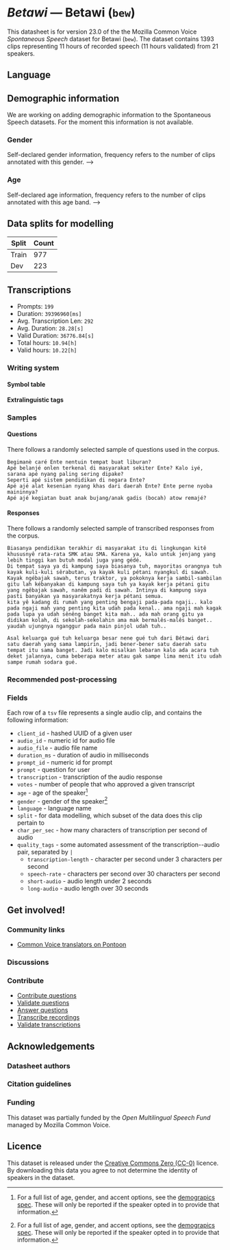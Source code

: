 # *Betawi* &mdash; Betawi (`bew`)
This datasheet is for version 23.0 of the the Mozilla Common Voice *Spontaneous Speech* dataset 
for Betawi (`bew`). The dataset contains 1393 clips representing 11 hours of recorded
speech (11 hours validated) from 21 speakers.

## Language
<!-- {{LANGUAGE_DESCRIPTION}} -->
<!-- Provide a brief (1-2 paragraph) description of your language -->

## Demographic information
We are working on adding demographic information to the Spontaneous Speech datasets. For the moment this information
is not available.



<!--
The dataset includes the following distribution of age and gender.
<!-- You can get a lot of the information in this section from https://analyzer.cv-toolbox.web.tr/browse -->

### Gender
Self-declared gender information, frequency refers to the number of clips annotated with this gender.
-->



<!--
<!-- {{GENDER_TABLE}} -->
<!-- @ AUTOMATICALLY GENERATED @ -->
<!-- | Gender | Frequency |
|--------|-----------|
| male, masculine | ? |
| undeclared | ? |
| female, feminine | ? | -->

### Age
Self-declared age information, frequency refers to the number of clips annotated with this age band.
-->
<!-- {{AGE_TABLE}} -->
<!-- @ AUTOMATICALLY GENERATED @ -->
<!-- | Age band | Frequency |
|----------|-----------|
| teens | ? |
| twenties | ? |
| thirties | ? |
| fourties | ? |
| fifties | ? |
   ...if other age ranges are present in your data, add rows... -->

## Data splits for modelling



 | Split | Count |
|-|-|
| Train | 977 |
| Dev | 223 |

<!-- @ AUTOMATICALLY GENERATED @ -->

## Transcriptions

* Prompts: `199`
* Duration: `39396960[ms]`
* Avg. Transcription Len: `292`
* Avg. Duration: `28.28[s]`
* Valid Duration: `36776.84[s]`
* Total hours: `10.94[h]`
* Valid hours: `10.22[h]`

<!-- {{TRANSCRIPTIONS_DESCRIPTION}} -->
<!-- A description of the transcription system used -->

### Writing system
<!-- {{WRITING_SYSTEM_DESCRIPTION}} -->
<!-- @ OPTIONAL @ -->
<!-- A description of the writing system (or writing systems) used in the text corpus -->

#### Symbol table
<!-- {{ALPHABET_TABLE}} -->
<!-- @ OPTIONAL @ -->
<!-- If the writing system is alphabetic, you can include the valid alphabet here -->

#### Extralinguistic tags

### Samples

#### Questions
There follows a randomly selected sample of questions used in the corpus.

```
Begimanè caré Ente nentuin tempat buat liburan? 
Apé belanjé onlen terkenal di masyarakat sekiter Ente? Kalo iyé, sarana apé nyang paling sering dipake?
Seperti apé sistem pendidikan di negara Ente?
Apé ajé alat kesenian nyang khas dari daerah Ente? Ente perne nyoba maininnya?
Apé ajé kegiatan buat anak bujang/anak gadis (bocah) atow remajé?
```

<!-- {{QUESTIONS_SAMPLE}} -->

#### Responses
There follows a randomly selected sample of transcribed responses from the corpus.

```
Biasanya pendidikan terakhir di masyarakat itu di lingkungan kitê khususnyê rata-rata SMK atau SMA. Karena ya, kalo untuk jenjang yang lebih tinggi kan butuh modal juga yang gédé. 
Di tempat saya ya di kampung saya biasanya tuh, mayoritas orangnya tuh kayak kuli-kuli sêrabutan, ya kayak kuli pétani nyangkul di sawah. Kayak ngébajak sawah, terus traktor, ya pokoknya kerja sambil-sambilan gitu lah kébanyakan di kampung saya tuh ya kayak kerja pétani gitu yang ngêbajak sawah, nanêm padi di sawah. Intinya di kampung saya pasti banyakan ya masyarakatnya kerja pétani semua.
kita yê kadang di rumah yang penting bengaji pada-pada ngaji.. kalo pada ngaji mah yang penting kita udah pada kenal.. ama ngaji mah kagak pada lupa ya udah sênêng banget kita mah.. ada mah orang gitu ya didikan kolah, di sekolah-sekolahin ama mak bermalês-malês banget.. yaudah ujungnya nganggur pada main pinjol udah tuh..

Asal keluarga gué tuh keluarga besar nene gué tuh dari Bétawi dari satu daerah yang sama lampirin, jadi bener-bener satu daerah satu tempat itu sama banget. Jadi kalo misalkan lebaran kalo ada acara tuh deket jalannya, cuma beberapa meter atau gak sampe lima menit itu udah sampe rumah sodara gué. 
```

<!-- {{TRANSCRIPTIONS_SAMPLE}} -->

### Recommended post-processing
<!-- {{RECOMMENDED_POSTPROCESSING_DESCRIPTION}} -->
<!-- @ OPTIONAL @ -->
<!-- What should people do before they use the data, for example Unicode normalisation or normalisation of extralinguistic tags -->

### Fields
Each row of a `tsv` file represents a single audio clip, and contains the following information:

* `client_id` - hashed UUID of a given user
* `audio_id` - numeric id for audio file
* `audio_file` - audio file name
* `duration_ms` - duration of audio in milliseconds
* `prompt_id` - numeric id for prompt
* `prompt` - question for user
* `transcription` - transcription of the audio response
* `votes` - number of people that who approved a given transcript
* `age` - age of the speaker[^1]
* `gender` - gender of the speaker[^1]
* `language` - language name
* `split` - for data modelling, which subset of the data does this clip pertain to
* `char_per_sec` - how many characters of transcription per second of audio
* `quality_tags` - some automated assessment of the transcription--audio pair, separated by `|`
   * `transcription-length` - character per second under 3 characters per second
   * `speech-rate` - characters per second over 30 characters per second
   * `short-audio` - audio length under 2 seconds
   * `long-audio` - audio length over 30 seconds

#### 
[^1]: For a full list of age, gender, and accent options, see the
[demograpics
spec](https://github.com/common-voice/common-voice/blob/main/web/src/stores/demographics.ts). These
will only be reported if the speaker opted in to provide that
information.

## Get involved!

### Community links

* [Common Voice translators on Pontoon](https://pontoon.mozilla.org/bew/common-voice/contributors/)

<!-- {{COMMUNITY_LINKS_LIST}} -->
<!-- @ OPTIONAL @ -->
<!-- Links to community chats / fora -->

### Discussions
<!-- {{DISCUSSION_LINKS_LIST}} -->
<!-- @ OPTIONAL @ -->
<!-- Any links to discussions, for example on Discourse or other fora or blogs can be included here -->

### Contribute
* [Contribute questions](https://commonvoice.mozilla.org/spontaneous-speech/beta/question)
* [Validate questions](https://commonvoice.mozilla.org/spontaneous-speech/beta/validate)
* [Answer questions](https://commonvoice.mozilla.org/spontaneous-speech/beta/prompts)
* [Transcribe recordings](https://commonvoice.mozilla.org/spontaneous-speech/beta/transcribe)
* [Validate transcriptions](https://commonvoice.mozilla.org/spontaneous-speech/beta/check-transcript)
<!-- {{CONTRIBUTE_LINKS_LIST}} -->
<!-- Here you can include links for how to contribute to the dataset -->

## Acknowledgements

### Datasheet authors
<!-- {{DATASHEET_AUTHORS_LIST}} -->
<!-- A list in the format of: Your Name <email@email.com> -->

### Citation guidelines
<!-- {{CITATION_DESCRIPTION}} -->
<!-- @ OPTIONAL @ -->
<!-- If you published a paper and would like people to cite it, you can include the BiBTeX here -->

### Funding

This dataset was partially funded by the *Open Multilingual Speech Fund* managed by Mozilla Common Voice.
<!-- {{FUNDING_DESCRIPTION}} -->
<!-- @ OPTIONAL @ -->
<!-- If you received any funding, you can include the acknowledgement here -->

## Licence
This dataset is released under the [Creative Commons Zero (CC-0)](https://creativecommons.org/public-domain/cc0/) licence. By downloading this data
you agree to not determine the identity of speakers in the dataset.